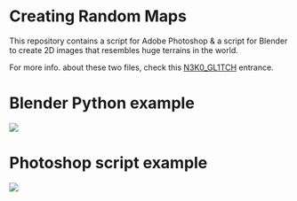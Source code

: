 # Creating Random Maps

This repository contains a script for Adobe Photoshop & a script for Blender to create 2D images that resembles huge terrains in the world.

For more info. about these two files, check this [N3K0_GL1TCH](https://neko-glitch.myportfolio.com/generating-r4nd0m-worlds) entrance.

# Blender Python example
![](/imgs/blender_example.png)

# Photoshop script example
![](/imgs/photoshop_example.png)